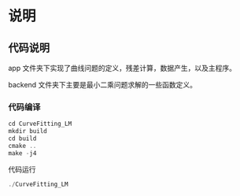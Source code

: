 # 说明

## 代码说明

app 文件夹下实现了曲线问题的定义，残差计算，数据产生，以及主程序。

backend 文件夹下主要是最小二乘问题求解的一些函数定义。

### 代码编译

``` c++
cd CurveFitting_LM
mkdir build
cd build
cmake ..
make -j4    
```

代码运行

```c++
./CurveFitting_LM
```


